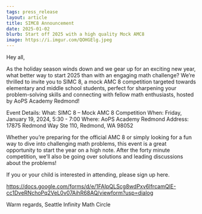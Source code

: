 ```yaml
---
tags: press_release
layout: article
title: SIMC8 Announcement
date: 2025-01-02
blurb: Start off 2025 with a high quality Mock AMC8
image: https://i.imgur.com/QOHGElg.jpeg
---
```

Hey all,

As the holiday season winds down and we gear up for an exciting new year, what better way to start 2025 than with an engaging math challenge? We’re thrilled to invite you to SIMC 8, a mock AMC 8 competition targeted towards elementary and middle school students, perfect for sharpening your problem-solving skills and connecting with fellow math enthusiasts, hosted by AoPS Academy Redmond!

Event Details:
    What: SIMC 8 – Mock AMC 8 Competition
    When: Friday, January 19, 2024, 5:30 - 7:00
    Where: AoPS Academy Redmond
    Address: 17875 Redmond Way Ste 110, Redmond, WA 98052

Whether you’re preparing for the official AMC 8 or simply looking for a fun way to dive into challenging math problems, this event is a great opportunity to start the year on a high note. After the forty minute competition, we’ll also be going over solutions and leading discussions about the problems!

If you or your child is interested in attending, please sign up here.

https://docs.google.com/forms/d/e/1FAIpQLScg8wdPxv6lfrcamQlE-cc1DveRNchoPq2VeL0v07AihR68AQ/viewform?usp=dialog

Warm regards,
Seattle Infinity Math Circle
